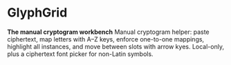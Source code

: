# GlyphGrid
**The manual cryptogram workbench**
Manual cryptogram helper: paste ciphertext, map letters with A–Z keys, enforce one-to-one mappings, highlight all instances, and move between slots with arrow kyes. Local-only, plus a ciphertext font picker for non-Latin symbols.
